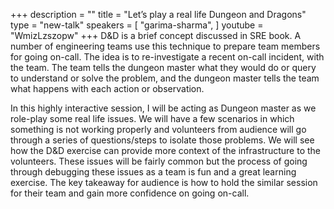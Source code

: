 +++
description = ""
title = "Let’s play a real life Dungeon and Dragons"
type = "new-talk"
speakers = [
        "garima-sharma",
]
youtube = "WmizLzszopw"
+++
D&D is a brief concept discussed in SRE book. A number of engineering teams use this technique to prepare team members for going on-call. The idea is to re-investigate a recent on-call incident, with the team. The team tells the dungeon master what they would do or query to understand or solve the problem, and the dungeon master tells the team what happens with each action or observation.

In this highly interactive session, I will be acting as Dungeon master as we role-play some real life issues. We will have a few scenarios in which something is not working properly and volunteers from audience will go through a series of questions/steps to isolate those problems. We will see how the D&D exercise can provide more context of the infrastructure to the volunteers. These issues will be fairly common but the process of going through debugging these issues as a team is fun and a great learning exercise. The key takeaway for audience is how to hold the similar session for their team and gain more confidence on going on-call.